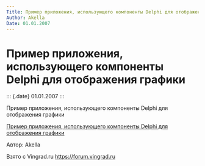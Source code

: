 ```yaml
---
Title: Пример приложения, использующего компоненты Delphi для отображения графики
Author: Akella
Date: 01.01.2007
---
```



Пример приложения, использующего компоненты Delphi для отображения графики
==========================================================================

::: {.date}
01.01.2007
:::

Пример приложения, использующего компоненты Delphi для отображения
графики

[Пример приложения, использующего компоненты Delphi для отображения
графики](/zip/10_1.zip)

Автор: Akella

Взято с Vingrad.ru <https://forum.vingrad.ru>
